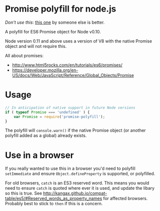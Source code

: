 # Promise polyfill for node.js

*Don't use this*: [this one](https://github.com/taylorhakes/promise-polyfill) by someone else is better.

A polyfill for ES6 Promise object for Node v0.10.

Node version 0.11 and above uses a version of V8 with the native Promise object and will not require this.

All about promises:

* http://www.html5rocks.com/en/tutorials/es6/promises/
* https://developer.mozilla.org/en-US/docs/Web/JavaScript/Reference/Global_Objects/Promise

# Usage

```javascript
// In anticipation of native support in future Node versions
if ( typeof Promise === 'undefined' ) {
	var Promise = require('promise-polyfill');
}
```

The polyfill will `console.warn()` if the native Promise object (or another polyfill added as a global) already exists.

# Use in a browser

If you really wanted to use this in a browser you'd need to polyfill 
`setImmediate` and ensure `Object.defineProperty` is supported, or polyfilled. 

For old browsers, `catch` is an ES3 reserved word.  This means you would need to ensure `catch` is quoted where ever it is used, and update the libary so this is true.  See http://kangax.github.io/compat-table/es5/#Reserved_words_as_property_names for affected browsers.  Probably best to stick to `then` if this is a concern.